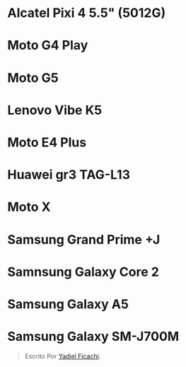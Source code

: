 # Alcatel Pixi 4 5.5" (5012G)

# Moto G4 Play

# Moto G5

# Lenovo Vibe K5

# Moto E4 Plus

# Huawei gr3 TAG-L13

# Moto X

# Samsung Grand Prime +J

# Samnsung Galaxy Core 2

# Samsung Galaxy A5

# Samsung Galaxy SM-J700M


> Escrito Por [Yadiel Ficachi](https://github.com/YadielFicachi/).
